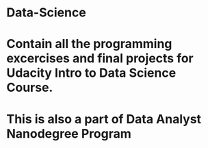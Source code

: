 # Data-Science
# Contain all the programming excercises and final projects for Udacity Intro to Data Science Course. 
# This is also a part of Data Analyst Nanodegree Program
